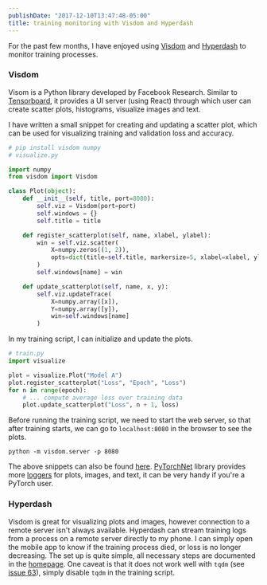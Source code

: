 ```yaml
---
publishDate: "2017-12-10T13:47:48-05:00"
title: training monitoring with Visdom and Hyperdash
---
```


For the past few months, I have enjoyed using [Visdom][1] and [Hyperdash][2] to monitor training processes.

### Visdom

Visom is a Python library developed by Facebook Research. Similar to [Tensorboard][3],
it provides a UI server (using React) through which user can create scatter plots, histograms, visualize images and text.

I have written a small snippet for creating and updating a scatter plot,
which can be used for visualizing training and validation loss and accuracy.

```python
# pip install visdom numpy
# visualize.py

import numpy
from visdom import Visdom

class Plot(object):
    def __init__(self, title, port=8080):
        self.viz = Visdom(port=port)
        self.windows = {}
        self.title = title

    def register_scatterplot(self, name, xlabel, ylabel):
        win = self.viz.scatter(
            X=numpy.zeros((1, 2)),
            opts=dict(title=self.title, markersize=5, xlabel=xlabel, ylabel=ylabel)
        )
        self.windows[name] = win

    def update_scatterplot(self, name, x, y):
        self.viz.updateTrace(
            X=numpy.array([x]),
            Y=numpy.array([y]),
            win=self.windows[name]
        )
```

In my training script, I can initialize and update the plots.

```python
# train.py
import visualize

plot = visualize.Plot("Model A")
plot.register_scatterplot("Loss", "Epoch", "Loss")
for n in range(epoch):
    # ... compute average loss over training data
    plot.update_scatterplot("Loss", n + 1, loss)
```

Before running the training script, we need to start the web server, so that after training starts,
we can go to `localhost:8080` in the browser to see the plots.

```
python -m visdom.server -p 8080
```

The above snippets can also be found [here][4].
[PyTorchNet][5] library provides more [loggers][6] for plots, images, and text, it can be very handy if you're a PyTorch user.

### Hyperdash
Visdom is great for visualizing plots and images, however connection to a remote server isn't always available.
Hyperdash can stream training logs from a process on a remote server directly to my phone.
I can simply open the mobile app to know if the training process died, or loss is no longer decreasing.
The set up is quite simple, all necessary steps are documented in the [homepage][2].
One caveat is that it does not work well with `tqdm` (see [issue 63][7]), simply disable `tqdm` in the training script.


[1]: https://github.com/facebookresearch/visdom
[2]: https://hyperdash.io
[3]: https://www.tensorflow.org/get_started/summaries_and_tensorboard
[4]: https://gist.github.com/ivylee/b2f47d1ad787d7f7079c596bb0ac9c0f
[5]: https://github.com/pytorch/tnt
[6]: https://github.com/pytorch/tnt/blob/master/torchnet/logger/visdomlogger.py
[7]: https://github.com/hyperdashio/hyperdash-sdk-py/issues/63
